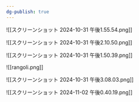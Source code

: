 ```yaml
---
dg-publish: true
---
```


![[スクリーンショット 2024-10-31 午後1.55.54.png]]

![[スクリーンショット 2024-10-31 午後2.10.50.png]]

![[スクリーンショット 2024-10-31 午後1.50.39.png]]

![[rangoli.png]]

![[スクリーンショット 2024-10-31 午後3.08.03.png]]

![[スクリーンショット 2024-11-02 午後0.40.19.png]]


